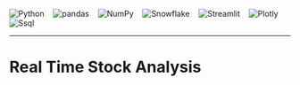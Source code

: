 ![Python](https://a11ybadges.com/badge?logo=python) &nbsp;&nbsp; ![pandas](https://a11ybadges.com/badge?logo=pandas) &nbsp;&nbsp; ![NumPy](https://a11ybadges.com/badge?logo=numpy) &nbsp;&nbsp; ![Snowflake](https://a11ybadges.com/badge?logo=snowflake) &nbsp;&nbsp; ![Streamlit](https://a11ybadges.com/badge?logo=streamlit) &nbsp;&nbsp; ![Plotly](https://a11ybadges.com/badge?logo=plotly) &nbsp;&nbsp; ![Ssql](https://a11ybadges.com/badge?logo=svg)

---

# Real Time Stock Analysis
